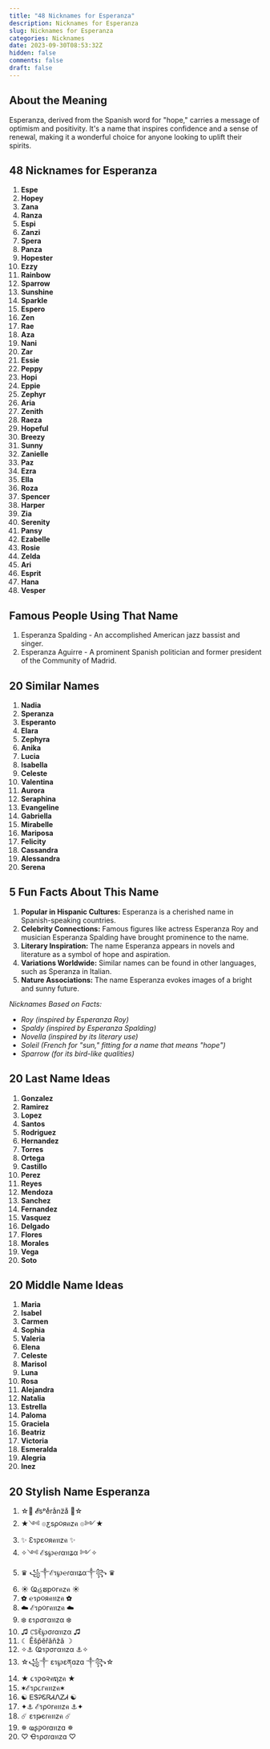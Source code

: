 ```yaml
---
title: "48 Nicknames for Esperanza"
description: Nicknames for Esperanza
slug: Nicknames for Esperanza
categories: Nicknames
date: 2023-09-30T08:53:32Z
hidden: false
comments: false
draft: false
---
```


## About the Meaning
Esperanza, derived from the Spanish word for "hope," carries a message of optimism and positivity. It's a name that inspires confidence and a sense of renewal, making it a wonderful choice for anyone looking to uplift their spirits.

## 48 Nicknames for Esperanza
1. **Espe**
2. **Hopey**
3. **Zana**
4. **Ranza**
5. **Espi**
6. **Zanzi**
7. **Spera**
8. **Panza**
9. **Hopester**
10. **Ezzy**
11. **Rainbow**
12. **Sparrow**
13. **Sunshine**
14. **Sparkle**
15. **Espero**
16. **Zen**
17. **Rae**
18. **Aza**
19. **Nani**
20. **Zar**
21. **Essie**
22. **Peppy**
23. **Hopi**
24. **Eppie**
25. **Zephyr**
26. **Aria**
27. **Zenith**
28. **Raeza**
29. **Hopeful**
30. **Breezy**
31. **Sunny**
32. **Zanielle**
33. **Paz**
34. **Ezra**
35. **Ella**
36. **Roza**
37. **Spencer**
38. **Harper**
39. **Zia**
40. **Serenity**
41. **Pansy**
42. **Ezabelle**
43. **Rosie**
44. **Zelda**
45. **Ari**
46. **Esprit**
47. **Hana**
48. **Vesper**

## Famous People Using That Name
1. Esperanza Spalding - An accomplished American jazz bassist and singer.
2. Esperanza Aguirre - A prominent Spanish politician and former president of the Community of Madrid.

## 20 Similar Names
1. **Nadia**
2. **Speranza**
3. **Esperanto**
4. **Elara**
5. **Zephyra**
6. **Anika**
7. **Lucia**
8. **Isabella**
9. **Celeste**
10. **Valentina**
11. **Aurora**
12. **Seraphina**
13. **Evangeline**
14. **Gabriella**
15. **Mirabelle**
16. **Mariposa**
17. **Felicity**
18. **Cassandra**
19. **Alessandra**
20. **Serena**

## 5 Fun Facts About This Name
1. **Popular in Hispanic Cultures:** Esperanza is a cherished name in Spanish-speaking countries.
2. **Celebrity Connections:** Famous figures like actress Esperanza Roy and musician Esperanza Spalding have brought prominence to the name.
3. **Literary Inspiration:** The name Esperanza appears in novels and literature as a symbol of hope and aspiration.
4. **Variations Worldwide:** Similar names can be found in other languages, such as Speranza in Italian.
5. **Nature Associations:** The name Esperanza evokes images of a bright and sunny future.

*Nicknames Based on Facts:*
- *Roy (inspired by Esperanza Roy)*
- *Spaldy (inspired by Esperanza Spalding)*
- *Novella (inspired by its literary use)*
- *Soleil (French for "sun," fitting for a name that means "hope")*
- *Sparrow (for its bird-like qualities)*

## 20 Last Name Ideas
1. **Gonzalez**
2. **Ramirez**
3. **Lopez**
4. **Santos**
5. **Rodriguez**
6. **Hernandez**
7. **Torres**
8. **Ortega**
9. **Castillo**
10. **Perez**
11. **Reyes**
12. **Mendoza**
13. **Sanchez**
14. **Fernandez**
15. **Vasquez**
16. **Delgado**
17. **Flores**
18. **Morales**
19. **Vega**
20. **Soto**

## 20 Middle Name Ideas
1. **Maria**
2. **Isabel**
3. **Carmen**
4. **Sophia**
5. **Valeria**
6. **Elena**
7. **Celeste**
8. **Marisol**
9. **Luna**
10. **Rosa**
11. **Alejandra**
12. **Natalia**
13. **Estrella**
14. **Paloma**
15. **Graciela**
16. **Beatriz**
17. **Victoria**
18. **Esmeralda**
19. **Alegria**
20. **Inez**

## 20 Stylish Name Esperanza
1. ☆🌟 𝓔sᵖeͤraͨnz̈aͧ 🌟☆
2. ★༺ ๏ƹsρ૦яคzค ๏༻★
3. ✨ Ɛรקɛ૦яคทzค ✨
4. ✧༺ ℰs℘℮ɾαทʑα ༻✧
5. ♛ ꧁༒ℰร℘℮ɾαทʑα༒꧂ ♛
6. ☀️ Ҩહຮp૦гคzค ☀️
7. ✿ ℮รρ૦яคทzค ✿
8. ☁️ ℰรρ૦гคทzค ☁️
9. ❄️ εรρσгαทzα ❄️
10. ♫ ꒝ꌚꍟ℘σɾαทzα ♫
11. ☾ Ĕs̆p̆ĕr̆ăn̆z̆ă ☽
12. ✧⚓ Ҩรקσгαทzα ⚓✧
13. ☆꧁༒ ɛร℘ɛནɑzɑ ༒꧂☆
14. ★ ૮รק໐૨คຖzค ★
15. ✶ℰรρ૮гคทzค✶
16. ☯︎ ᎬᏕᎮᏋᏒᏗᏁᏃᏗ ☯︎
17. ✦⚓ ℰรρ૦rคทzค ⚓✦
18. ☄️ εรթєɾคทzค ☄️
19. ✵ ҩʂק૦ɾɑทzɑ ✵
20. ♡ Ҽรρσɾɑทzɑ ♡

